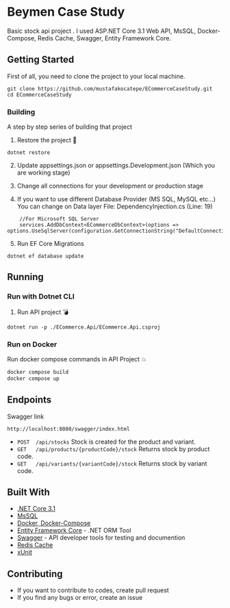 # Beymen Case Study

Basic stock api project . I used ASP.NET Core 3.1 Web API, MsSQL, Docker-Compose, Redis Cache, Swagger, Entity Framework Core.

## Getting Started

First of all, you need to clone the project to your local machine.

```
git clone https://github.com/mustafakocatepe/ECommerceCaseStudy.git
cd ECommerceCaseStudy
```

### Building

A step by step series of building that project

1. Restore the project :hammer:

```
dotnet restore
```

2. Update appsettings.json or appsettings.Development.json (Which you are working stage)

2. Change all connections for your development or production stage

3. If you want to use different Database Provider (MS SQL, MySQL etc...) You can change on Data layer File: DependencyInjection.cs (Line: 19)

```
    //For Microsoft SQL Server
    services.AddDbContext<ECommerceDbContext>(options => options.UseSqlServer(configuration.GetConnectionString("DefaultConnection")));
```

5. Run EF Core Migrations

```
dotnet ef database update
```

## Running

### Run with Dotnet CLI

1. Run API project :bomb:

```
dotnet run -p ./ECommerce.Api/ECommerce.Api.csproj
```

### Run on Docker

Run docker compose commands in API Project :boom:

```bash
docker compose build
docker compose up
```

## Endpoints

Swagger link

```
http://localhost:8080/swagger/index.html
```

- `POST  /api/stocks` Stock is created for the product and variant.
- `GET   /api/products/{productCode}/stock` Returns stock by product code.
- `GET   /api/variants/{variantCode}/stock` Returns stock by variant code.

## Built With

* [.NET Core 3.1](https://www.microsoft.com/net/) 
* [MsSQL](https://www.microsoft.com/tr-tr/sql-server) 
* [Docker, Docker-Compose](https://docs.docker.com/compose/)
* [Entity Framework Core](https://docs.microsoft.com/en-us/ef/core/) - .NET ORM Tool
* [Swagger](https://swagger.io/) - API developer tools for testing and documention
* [Redis Cache](https://github.com/StackExchange/StackExchange.Redis)
* [xUnit](https://xunit.net/)

## Contributing

* If you want to contribute to codes, create pull request
* If you find any bugs or error, create an issue
